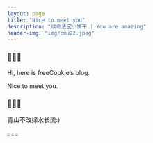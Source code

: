 ```yaml
---
layout: page
title: "Nice to meet you"
description: "续命法宝小饼干 | You are amazing"
header-img: "img/cmu22.jpeg"
---
```


### 🍪🍪🍪

Hi, here is freeCookie‘s blog.

Nice to meet you. 

### 🍪🍪🍪

青山不改绿水长流:)

<img src="https://raw.githubusercontent.com/YijiaJin/Plot/master/fall.jpeg" style="zoom:35%">

<img src="https://raw.githubusercontent.com/YijiaJin/Plot/master/winter.jpeg" style="zoom:35%">

<img src="https://raw.githubusercontent.com/YijiaJin/Plot/master/summer.jpeg" style="zoom:35%">

